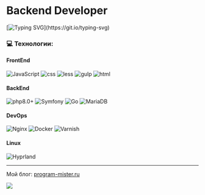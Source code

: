 # Backend Developer

[![Typing SVG](https://readme-typing-svg.demolab.com/?lines=Привет,+меня+зовут+Иван.;Добро+пожаловать+в+мой+мир.)](https://git.io/typing-svg)

### 💻 Технологии:
#### FrontEnd
![JavaScript](https://img.shields.io/badge/-JavaScript-090909?style=for-the-badge&logo=JavaScript)
![css](https://img.shields.io/badge/-CSS3-090909?style=for-the-badge&logo=css3)
![less](https://img.shields.io/badge/-LESS-090909?style=for-the-badge&logo=less)
![gulp](https://img.shields.io/badge/-GULP-090909?style=for-the-badge&logo=gulp)
![html](https://img.shields.io/badge/-HTML5-090909?style=for-the-badge&logo=html5)

#### BackEnd
![php8.0+](https://img.shields.io/badge/-PHP-090909?style=for-the-badge&logo=php)
![Symfony](https://img.shields.io/badge/-Symfony-090909?style=for-the-badge&logo=symfony)
![Go](https://img.shields.io/badge/-Go-090909?style=for-the-badge&logo=go)
![MariaDB](https://img.shields.io/badge/-MariaDB-090909?style=for-the-badge&logo=mariadb)

#### DevOps
![Nginx](https://img.shields.io/badge/-Nginx-090909?style=for-the-badge&logo=nginx)
![Docker](https://img.shields.io/badge/-Docker-090909?style=for-the-badge&logo=docker)
![Varnish](https://img.shields.io/badge/-Varnish-090909?style=for-the-badge&logo=varnish)

#### Linux
![Hyprland](https://img.shields.io/badge/-Hyprland-090909?style=for-the-badge&logo=hyprland)

---

Мой блог: [program-mister.ru](https://program-mister.ru)

![](https://komarev.com/ghpvc/?username=konkin-ivan)
